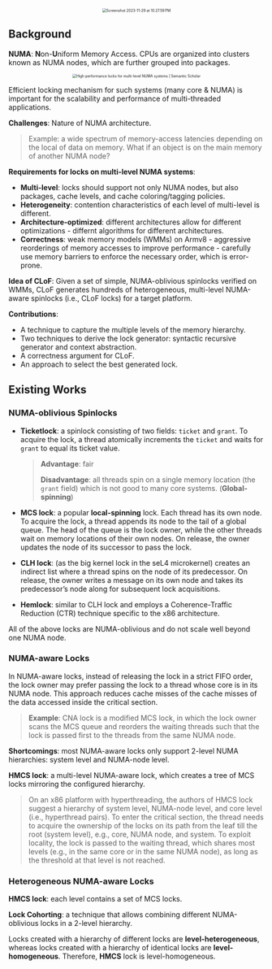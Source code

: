 <center><img src="https://p.ipic.vip/pceykm.png" alt="Screenshot 2023-11-29 at 10.27.59 PM" style="zoom:50%;" /></center>

## Background

**NUMA**: **N**on-**U**niform Memory Access. CPUs are organized into clusters known as NUMA nodes, which are further grouped into packages.

<center><img src="https://d3i71xaburhd42.cloudfront.net/9bd0f0527d8d2f751c622ec14388017224f4810b/1-Figure1-1.png" alt="High performance locks for multi-level NUMA systems | Semantic Scholar" style="zoom:50%;" /></center>

Efficient locking mechanism for such systems (many core & NUMA) is important for the scalability and performance of multi-threaded applications.

**Challenges**: Nature of NUMA architecture.

> Example: a wide spectrum of memory-access latencies depending on the local of data on memory. What if an object is on the main memory of another NUMA node?

**Requirements for locks on multi-level NUMA systems**:

* **Multi-level**: locks should support not only NUMA nodes, but also packages, cache levels, and cache coloring/tagging policies.
* **Heterogeneity**: contention characteristics of each level of multi-level is different.
* **Architecture-optimized**:  different architectures allow for different optimizations - differnt algorithms for different architectures.
* **Correctness**: weak memory models (WMMs) on Armv8 - aggressive reorderings of memory accesses to improve performance - carefully use memory barriers to enforce the necessary order, which is error-prone.

**Idea of CLoF**: Given a set of simple, NUMA-oblivious spinlocks verified on WMMs, CLoF generates hundreds of heterogeneous, multi-level NUMA-aware spinlocks (i.e., CLoF locks) for a target platform.

**Contributions**: 

* A technique to capture the multiple levels of the memory hierarchy.
* Two techniques to derive the lock generator: syntactic recursive generator and context abstraction.
* A correctness argument for CLoF.
* An approach to select the best generated lock.

## Existing Works

### NUMA-oblivious Spinlocks

* **Ticketlock**: a spinlock consisting of two fields: `ticket` and `grant`. To acquire the lock, a thread atomically increments the `ticket` and waits for `grant` to equal its ticket value.

  > **Advantage**: fair
  >
  > **Disadvantage**: all threads spin on a single memory location (the `grant` field) which is not good to many core systems. (**Global-spinning**)

* **MCS lock**: a popular **local-spinning** lock. Each thread has its own node. To acquire the lock, a thread appends its node to the tail of a global queue. The head of the queue is the lock owner, while the other threads wait on memory locations of their own nodes. On release, the owner updates the node of its successor to pass the lock.
* **CLH lock**: (as the big kernel lock in the seL4 microkernel) creates an indirect list where a thread spins on the node of its predecessor. On release, the owner writes a message on its own node and takes its predecessor’s node along for subsequent lock acquisitions.
* **Hemlock**: similar to CLH lock and employs a Coherence-Traffic Reduction (CTR) technique specific to the x86 architecture.

All of the above locks are NUMA-oblivious and do not scale well beyond one NUMA node.

### NUMA-aware Locks

In NUMA-aware locks, instead of releasing the lock in a strict FIFO order, the lock owner may prefer passing the lock to a thread whose core is in its NUMA node. This approach reduces cache misses of the cache misses of the data accessed inside the critical section.

> **Example**: CNA lock is a modified MCS lock, in which the lock owner scans the MCS queue and reorders the waiting threads such that the lock is passed first to the threads from the same NUMA node.

**Shortcomings**: most NUMA-aware locks only support 2-level NUMA hierarchies: system level and NUMA-node level.

**HMCS lock**: a multi-level NUMA-aware lock, which creates a tree of MCS locks mirroring the configured hierarchy.

> On an x86 platform with hyperthreading, the authors of HMCS lock suggest a hierarchy of system level, NUMA-node level, and core level (i.e., hyperthread pairs). To enter the critical section, the thread needs to acquire the ownership of the locks on its path from the leaf till the root (system level), e.g., core, NUMA node, and system. To exploit locality, the lock is passed to the waiting thread, which shares most levels (e.g., in the same core or in the same NUMA node), as long as the threshold at that level is not reached.

### Heterogeneous NUMA-aware Locks

**HMCS lock**: each level contains a set of MCS locks.

**Lock Cohorting**: a technique that allows combining different NUMA-oblivious locks in a 2-level hierarchy.

Locks created with a hierarchy of different locks are **level-heterogeneous**, whereas locks created with a hierarchy of identical locks are **level-homogeneous**. Therefore, **HMCS** lock is level-homogeneous.